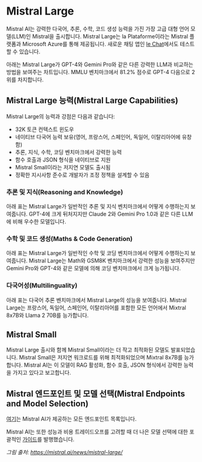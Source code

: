 # Mistral Large

Mistral AI는 강력한 다국어, 추론, 수학, 코드 생성 능력을 가진 가장 고급 대형 언어 모델(LLM)인 Mistral을 출시합니다. Mistral Large는 la Plataforme이라는 Mistral 플랫폼과 Microsoft Azure를 통해 제공됩니다. 새로운 채팅 앱인 [le Chat](https://chat.mistral.ai/)에서도 테스트할 수 있습니다.

아래는 Mistral Large가 GPT-4와 Gemini Pro와 같은 다른 강력한 LLM과 비교하는 방법을 보여주는 차트입니다. MMLU 벤치마크에서 81.2% 점수로 GPT-4 다음으로 2위를 차지합니다.

## Mistral Large 능력(Mistral Large Capabilities)

Mistral Large의 능력과 강점은 다음과 같습니다:

- 32K 토큰 컨텍스트 윈도우
- 네이티브 다국어 능력 보유(영어, 프랑스어, 스페인어, 독일어, 이탈리아어에 유창함)
- 추론, 지식, 수학, 코딩 벤치마크에서 강력한 능력
- 함수 호출과 JSON 형식을 네이티브로 지원
- Mistral Small이라는 저지연 모델도 출시됨
- 정확한 지시사항 준수로 개발자가 조정 정책을 설계할 수 있음

### 추론 및 지식(Reasoning and Knowledge)

아래 표는 Mistral Large가 일반적인 추론 및 지식 벤치마크에서 어떻게 수행하는지 보여줍니다. GPT-4에 크게 뒤처지지만 Claude 2와 Gemini Pro 1.0과 같은 다른 LLM에 비해 우수한 모델입니다.

### 수학 및 코드 생성(Maths & Code Generation)

아래 표는 Mistral Large가 일반적인 수학 및 코딩 벤치마크에서 어떻게 수행하는지 보여줍니다. Mistral Large는 Math와 GSM8K 벤치마크에서 강력한 성능을 보여주지만 Gemini Pro와 GPT-4와 같은 모델에 의해 코딩 벤치마크에서 크게 능가됩니다.

### 다국어성(Multilinguality)

아래 표는 다국어 추론 벤치마크에서 Mistral Large의 성능을 보여줍니다. Mistral Large는 프랑스어, 독일어, 스페인어, 이탈리아어를 포함한 모든 언어에서 Mixtral 8x7B와 Llama 2 70B를 능가합니다.

## Mistral Small

Mistral Large 출시와 함께 Mistral Small이라는 더 작고 최적화된 모델도 발표되었습니다. Mistral Small은 저지연 워크로드를 위해 최적화되었으며 Mixtral 8x7B를 능가합니다. Mistral AI는 이 모델이 RAG 활성화, 함수 호출, JSON 형식에서 강력한 능력을 가지고 있다고 보고합니다.

## Mistral 엔드포인트 및 모델 선택(Mistral Endpoints and Model Selection)

[여기](https://docs.mistral.ai/platform/endpoints/)는 Mistral AI가 제공하는 모든 엔드포인트 목록입니다.

Mistral AI는 또한 성능과 비용 트레이드오프를 고려할 때 더 나은 모델 선택에 대한 포괄적인 [가이드](https://docs.mistral.ai/guides/model-selection/)를 발행했습니다.

*그림 출처: https://mistral.ai/news/mistral-large/* 